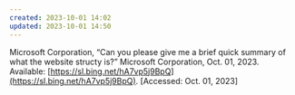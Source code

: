```yaml
---
created: 2023-10-01 14:02
updated: 2023-10-01 14:50
---
```


Microsoft Corporation, “Can you please give me a brief quick summary of what the website structy is?” Microsoft Corporation, Oct. 01, 2023. Available: [https://sl.bing.net/hA7vp5j9BpQ](https://sl.bing.net/hA7vp5j9BpQ). \[Accessed: Oct. 01, 2023\]